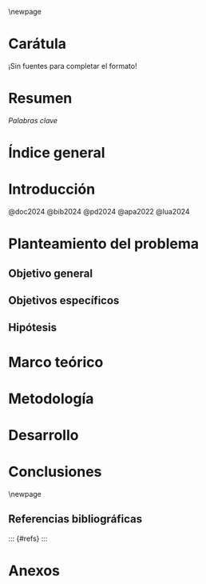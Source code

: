 \newpage
# Carátula

¡Sin fuentes para completar el formato!

# Resumen
*Palabras clave*

# Índice general

# Introducción
@doc2024 @bib2024 @pd2024 @apa2022 @lua2024

# Planteamiento del problema

## Objetivo general

## Objetivos específicos

## Hipótesis

# Marco teórico

# Metodología

# Desarrollo

# Conclusiones

\newpage

## Referencias bibliográficas

::: {#refs}
:::

# Anexos
